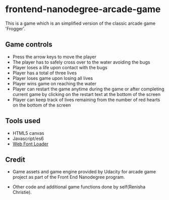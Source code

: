 # frontend-nanodegree-arcade-game
This is a game which is an simplified version of the classic arcade game 'Frogger'.

## Game controls
- Press the arrow keys to move the player
- The player has to safely cross over to the water avoiding the bugs
- Player loses a life upon contact with the bugs
- Player has a total of three lives
- Player loses game upon losing all lives
- Player wins game on reaching the water
- Player can restart the game anytime during the game or after completing current game by clicking on the restart text at the bottom of the screen
- Player can keep track of lives remaining from the number of red hearts on the bottom of the screen

## Tools used
- HTML5 canvas
- Javascript/es6
- [Web Font Loader](https://github.com/typekit/webfontloader)

## Credit
- Game assets and game engine provided by Udacity for arcade game project as part of the Front End Nanodegree program.

- Other code and additional game functions done by self(Renisha Christie).